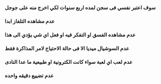 ### سوف اعتبر نفسي فى سجن لمده اربع سنوات لكي اخرج منه على جوجل

### عدم مشاهده التلفاز ابدا
### عدم مشاهده الفسق او التفكر فيه او فعل اي شي يؤدي الى هذا 
### عدم السوشيال ميديا الا فى حالة الاحتياج لامر المذاكرة فقط
### عدم لعب اي لعبة سواء كانت الكترونية او طبيعية ما عدا النادى 
### عدم تضييع دقيقه واحده
